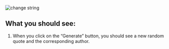![change string](https://user-images.githubusercontent.com/79193369/108373479-47ecab00-7243-11eb-8abb-b650ddcb487c.gif)

## What you should see:

1. When you click on the “Generate” button, you should see a new random quote and the corresponding author.
